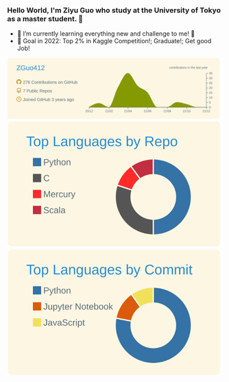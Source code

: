 ### Hello World, I'm Ziyu Guo who study at the University of Tokyo as a master student. 👋

- 🌱 I’m currently learning everything new and challenge to me! 🤣
- 🔭 Goal in 2022: Top 2% in Kaggle Competition!; Graduate!; Get good Job!




[![](https://raw.githubusercontent.com/ZGuo412/ZGuo412/master/profile-summary-card-output/solarized/0-profile-details.svg)](https://github.com/vn7n24fzkq/github-profile-summary-cards)
[![](https://raw.githubusercontent.com/ZGuo412/ZGuo412/master/profile-summary-card-output/solarized/1-repos-per-language.svg)](https://github.com/vn7n24fzkq/github-profile-summary-cards) [![](https://raw.githubusercontent.com/ZGuo412/ZGuo412/master/profile-summary-card-output/solarized/2-most-commit-language.svg)](https://github.com/vn7n24fzkq/github-profile-summary-cards)

